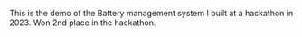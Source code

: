This is the demo of the Battery management system I built at a hackathon in 2023.
Won 2nd place in the hackathon.
